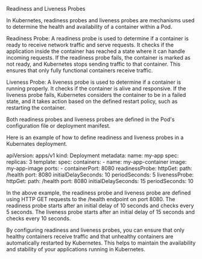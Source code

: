 
Readiness and Liveness Probes

In Kubernetes, readiness probes and liveness probes are mechanisms used to determine the health and availability of a container within a Pod.

Readiness Probe:
A readiness probe is used to determine if a container is ready to receive network traffic and serve requests. It checks if the application inside the container has reached a state where it can handle incoming requests. If the readiness probe fails, the container is marked as not ready, and Kubernetes stops sending traffic to that container. This ensures that only fully functional containers receive traffic.

Liveness Probe:
A liveness probe is used to determine if a container is running properly. It checks if the container is alive and responsive. If the liveness probe fails, Kubernetes considers the container to be in a failed state, and it takes action based on the defined restart policy, such as restarting the container.

Both readiness probes and liveness probes are defined in the Pod's configuration file or deployment manifest.

Here is an example of how to define readiness and liveness probes in a Kubernates deployment. 

apiVersion: apps/v1
kind: Deployment
metadata:
  name: my-app
spec:
  replicas: 3
  template:
    spec:
      containers:
      - name: my-app-container
        image: my-app-image
        ports:
        - containerPort: 8080
        readinessProbe:
          httpGet:
            path: /health
            port: 8080
          initialDelaySeconds: 10
          periodSeconds: 5
        livenessProbe:
          httpGet:
            path: /health
            port: 8080
          initialDelaySeconds: 15
          periodSeconds: 10

In the above example, the readiness probe and liveness probe are defined using HTTP GET requests to the /health endpoint on port 8080. The readiness probe starts after an initial delay of 10 seconds and checks every 5 seconds. The liveness probe starts after an initial delay of 15 seconds and checks every 10 seconds.

By configuring readiness and liveness probes, you can ensure that only healthy containers receive traffic and that unhealthy containers are automatically restarted by Kubernetes. This helps to maintain the availability and stability of your applications running in Kubernetes.